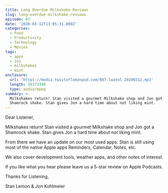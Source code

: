 ```yaml
---
title: Long Overdue Milkshake Reviews
slug: long-overdue-milkshake-reviews
episode: 87
date: '2020-03-12T13:05:31.000Z'
categories:
  - Food
  - Productivity
  - Technology
  - Movies
tags:
  - apps
  - ios
  - milkshakes
  - mint
enclosure:
  url: 'https://media.twistoflemonpod.com/087-lwatol-20200312.mp3'
  length: 39373340
  type: audio/mpeg
summary: >-
  Milkshakes return! Stan visited a gourmet Milkshake shop and Jon got a
  Shamrock shake. Stan gives Jon a hard time about not liking mint.
---
```


Dear Listener,

Milkshakes return! Stan visited a gourmet Milkshake shop and Jon got a Shamrock shake. Stan gives Jon a hard time about not liking mint.

From there we have an update on our most used apps. Stan is still using most of the native Apple apps Reminders, Calendar, Notes, etc.

We also cover development tools, weather apps, and other notes of interest.

If you like what you hear please leave us a 5-star review on Apple Podcasts.

Thanks for Listening,

Stan Lemon & Jon Kohlmeier
